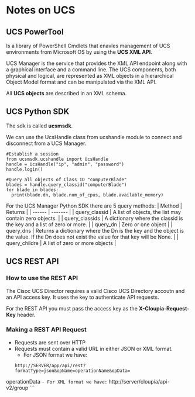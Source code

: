 # Notes on UCS

## UCS PowerTool
Is a library of PowerShell Cmdlets that enavles management of UCS environments from Microsoft OS by using the **UCS XML API**.

UCS Manager is the service that provides the XML API endpoint along with a graphical interface and a command line. The UCS components, both physical and logical, are represented as XML objects in a hierarchical Object Model format and can be manipulated via the XML API.

All **UCS objects** are described in an XML schema.

## UCS Python SDK
The sdk is called **ucsmsdk**.

We can use the UcsHandle class from ucshandle module to connect and disconnect from a UCS Manager.
```
#Establish a session
from ucsmsdk.ucshandle import UcsHandle
handle = UcsHandle("ip", "admin", "password")
handle.login()

#Query all objects of Class ID "computerBlade"
blades = handle.query_classid("computerBlade")
for blade in blades:
  print(blade.dn, blade.num_of_cpus, blade.available_memory)
```
For the UCS Manager Python SDK there are 5 query methods:
| Method | Returns |
| ------ | ------- |
| query_classid | A list of objects, the list may contain zero objects. |
| query_classids | A dictionary where the classid is the key and a list of zero or more. |
| query_dn | Zero or one object |
| query_dns | Returns a dictionary where the Dn is the key and the object is the value. If the Dn does not exist the value for that key will be None. |
| query_childre | A list of zero or more objects |

## UCS REST API
### How to use the REST API
The Cisoc UCS Director requires a valid Cisco UCS Directory accoutn and an API access key. It uses the key to authenticate API requests.

For the REST API you must pass the access key as the **X-Cloupia-Request-Key** header.

### Making a REST API Request
- Requests are sent over HTTP
- Requests must contain a valid URL in either JSON or XML format.
    - For JSON format we have:
    ```
    http://SERVER/app/api/rest?formatType=json&opName=operationName&opData=
operationData
    ```
    - For XML format we have:
    ```
    http://server/cloupia/api-v2/group
    ```














